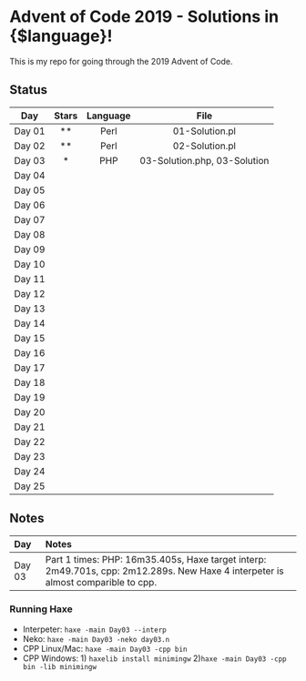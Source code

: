 # Advent of Code 2019 - Solutions in {$language}!

This is my repo for going through the 2019 Advent of Code.

## Status

| Day           | Stars   | Language | File            |
|:-------------:|:-------:|:--------:|:---------------:|
| Day 01        | **      | Perl     | 01-Solution.pl  |
| Day 02        | **      | Perl     | 02-Solution.pl  |
| Day 03        | *       | PHP      | 03-Solution.php, 03-Solution |
| Day 04        |  |||
| Day 05        |  |||
| Day 06        |  |||
| Day 07        |  |||
| Day 08        |  |||
| Day 09        |  |||
| Day 10        |  |||
| Day 11        |  |||
| Day 12        |  |||
| Day 13        |  |||
| Day 14        |  |||
| Day 15        |  |||
| Day 16        |  |||
| Day 17        |  |||
| Day 18        |  |||
| Day 19        |  |||
| Day 20        |  |||
| Day 21        |  |||
| Day 22        |  |||
| Day 23        |  |||
| Day 24        |  |||
| Day 25        |  |||

## Notes

| Day           | Notes   |
|:------------- |:------- |
| Day 03        | Part 1 times: PHP: 16m35.405s, Haxe target interp: 2m49.701s, cpp: 2m12.289s.  New Haxe 4 interpeter is almost comparible to cpp. |

### Running Haxe  
* Interpeter: `haxe -main Day03 --interp`
* Neko: `haxe -main Day03 -neko day03.n`
* CPP Linux/Mac: `haxe -main Day03 -cpp bin`
* CPP Windows: 1) `haxelib install minimingw` 2)`haxe -main Day03 -cpp bin -lib minimingw`
